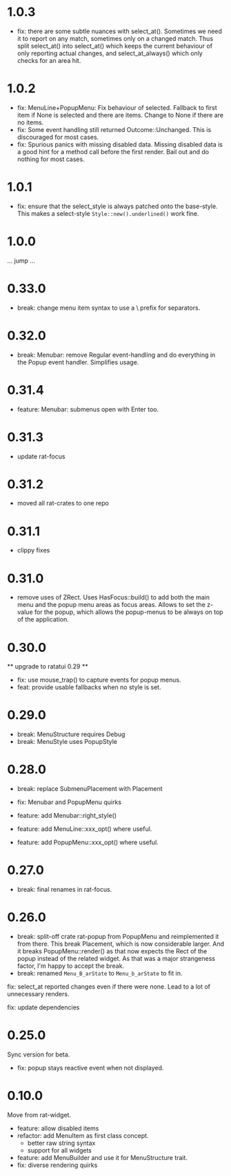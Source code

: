 # 1.0.3

* fix: there are some subtle nuances with select_at().
  Sometimes we need it to report on any match, sometimes only on a changed match.
  Thus split select_at() into select_at() which keeps the current behaviour
  of only reporting actual changes, and select_at_always() which only
  checks for an area hit.

# 1.0.2

* fix: MenuLine+PopupMenu: Fix behaviour of selected.
  Fallback to first item if None is selected and there are items.
  Change to None if there are no items.
* fix: Some event handling still returned Outcome::Unchanged.
  This is discouraged for most cases.
* fix: Spurious panics with missing disabled data.
  Missing disabled data is a good hint for a method call before the
  first render. Bail out and do nothing for most cases.

# 1.0.1

* fix: ensure that the select_style is always patched onto the
  base-style. This makes a select-style `Style::new().underlined()`
  work fine.

# 1.0.0

... jump ...

# 0.33.0

* break: change menu item syntax to use a \\ prefix for separators.

# 0.32.0

* break: Menubar: remove Regular event-handling and do everything
  in the Popup event handler. Simplifies usage.

# 0.31.4

* feature: Menubar: submenus open with Enter too.

# 0.31.3

* update rat-focus

# 0.31.2

* moved all rat-crates to one repo

# 0.31.1

* clippy fixes

# 0.31.0

* remove uses of ZRect.
  Uses HasFocus::build() to add both the main menu and the popup menu areas
  as focus areas. Allows to set the z-value for the popup, which allows
  the popup-menus to be always on top of the application.

# 0.30.0

** upgrade to ratatui 0.29 **

* fix: use mouse_trap() to capture events for popup menus.
* feat: provide usable fallbacks when no style is set.

# 0.29.0

* break: MenuStructure requires Debug
* break: MenuStyle uses PopupStyle

# 0.28.0

* break: replace SubmenuPlacement with Placement

* fix: Menubar and PopupMenu quirks

* feature: add Menubar::right_style()
* feature: add MenuLine::xxx_opt() where useful.
* feature: add PopupMenu::xxx_opt() where useful.

# 0.27.0

* break: final renames in rat-focus.

# 0.26.0

* break: split-off crate rat-popup from PopupMenu and
  reimplemented it from there. This break Placement, which is
  now considerable larger. And it breaks PopupMenu::render()
  as that now expects the Rect of the popup instead of the
  related widget.
  As that was a major strangeness factor, I'm happy to accept the break.
* break: renamed `Menu_B_arState` to `Menu_b_arState` to fit in.

fix: select_at reported changes even if there were none. Lead to
a lot of unnecessary renders.

fix: update dependencies

# 0.25.0

Sync version for beta.

* fix: popup stays reactive event when not displayed.

# 0.10.0

Move from rat-widget.

* feature: allow disabled items
* refactor: add MenuItem as first class concept.
    * better raw string syntax
    * support for all widgets
* feature: add MenuBuilder and use it for MenuStructure trait.
* fix: diverse rendering quirks